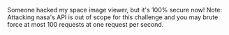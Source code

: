 Someone hacked my space image viewer, but it's 100% secure now! Note: Attacking nasa's API is out of scope for this challenge and you may brute force at most 100 requests at one request per second.
